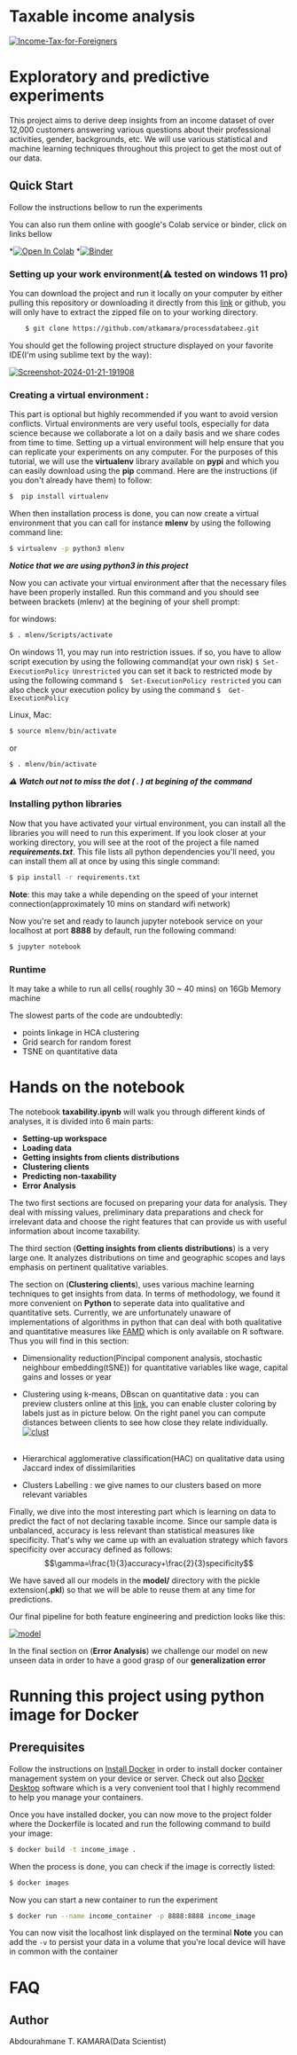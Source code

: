 


Taxable income analysis
==========================
<a href="https://ibb.co/hmpsJ30"><img src="https://i.ibb.co/LZ4SXVK/Income-Tax-for-Foreigners.jpg" alt="Income-Tax-for-Foreigners" border="0"></a>

# Exploratory and predictive experiments


This project aims to derive deep insights from an income dataset of over 12,000 customers answering various questions about their professional activities, gender, backgrounds, etc. We will use various statistical and machine learning techniques throughout this project to get the most out of our data.



## Quick Start

Follow the instructions bellow to run the experiments

You can also run them online with google's Colab service or binder, click on links bellow

*<a href="https://colab.research.google.com/drive/1z4xkXOPvoBFpTKPmZ3ekElxvQd3veJNm?usp=sharing" target="_parent"><img src="https://colab.research.google.com/assets/colab-badge.svg" alt="Open In Colab"/></a>
*[![Binder](https://mybinder.org/badge_logo.svg)](https://mybinder.org/v2/gh/atkamara/processdatabeez/main?labpath=taxability.ipynb)

### Setting up your work environment(⚠ tested on windows 11 pro)

You can download the project and run it locally on your computer by either pulling this repository or downloading it directly from this [link](https://codeload.github.com/atkamara/processdatabeez/zip/refs/heads/main) or github, you will only have to extract the zipped file on to your working directory.
```bash
    $ git clone https://github.com/atkamara/processdatabeez.git
```    
You should get the following project structure displayed on your favorite IDE(I'm using sublime text by the way): 

<a href="https://imgbb.com/"><img src="https://i.ibb.co/G7mrymY/Screenshot-2024-01-21-191908.png" alt="Screenshot-2024-01-21-191908" border="0"></a>

### Creating a virtual environment :

This part is optional but highly recommended if you want to avoid version conflicts. Virtual environments are very useful tools, especially for data science because we collaborate a lot on a daily basis and we share codes from time to time. Setting up a virtual environment will help ensure that you can replicate your experiments on any computer. For the purposes of this tutorial, we will use the **virtualenv** library available on **pypi** and which you can easily download using the **pip** command. Here are the instructions (if you don't already have them) to follow:

```bash
$  pip install virtualenv
```

When then installation process is done, you can now create a virtual environment that you can call for instance **mlenv** by using the following command line: 
```bash
$ virtualenv -p python3 mlenv
```
***Notice that we are using python3 in this project***
	
Now you can activate your virtual environment after that the necessary files have been properly installed. Run this command and you should see between brackets (mlenv) at the begining of your shell prompt:

for windows: 

```bash
$ . mlenv/Scripts/activate
```
On windows 11, you may run into restriction issues. if so, you have to allow script execution by using the following command(at your own risk) ```$ Set-ExecutionPolicy Unrestricted``` you can set it back to restricted mode by using the following command ```$  Set-ExecutionPolicy restricted``` you can also check your execution policy by using the command ```$  Get-ExecutionPolicy``` 

Linux, Mac: 

```bash
$ source mlenv/bin/activate
```
or
```bash
$ . mlenv/bin/activate
```

***⚠ Watch out not to miss the dot ( . ) at begining of the command***

### Installing python libraries

Now that you have activated your virtual environment, you can install all the libraries you will need to run this experiment. If you look closer at your working directory, you will see at the root of the project a file named ***requirements.txt***. This file lists all python dependencies you'll need, you can install them all at once by using this single command:
```bash
$ pip install -r requirements.txt
```
**Note**: this may take a while depending on the speed of your internet connection(approximately 10 mins on standard wifi network)

Now you're set and ready to launch jupyter notebook service on your localhost at port **8888** by default, run the following command:
```bash
$ jupyter notebook
```
### Runtime 

It may take a while to run all cells( roughly 30 ~ 40 mins) on 16Gb Memory machine

The slowest parts of the code are undoubtedly:
* points linkage in HCA clustering
* Grid search for random forest
* TSNE on quantitative data

# Hands on the notebook

The notebook **taxability.ipynb** will walk you through different kinds of analyses, it is divided into 6 main parts:
* **Setting-up workspace**
* **Loading data**
* **Getting insights from clients distributions**
* **Clustering clients**
* **Predicting non-taxability**
* **Error Analysis**

The two first sections are focused on preparing your data for analysis. They deal with missing values, preliminary data preparations and check for irrelevant data and choose the right features that can provide us with useful information about income taxability.

The third section (**Getting insights from clients distributions**) is a very large one. It analyzes distributions on time and geographic scopes and lays emphasis on pertinent qualitative variables.

The section on (**Clustering clients**), uses various machine learning techniques to get insights from data. In terms of methodology, we found it more convenient on **Python** to seperate data into qualitative and quantitative sets. Currently, we are unfortunately unaware of implementations of algorithms in python that can deal with both qualitative and quantitative measures like [FAMD](https://rdrr.io/cran/FactoMineR/man/FAMD.html) which is only available on R software. Thus you will find in this section:

*  Dimensionality reduction(Pincipal component analysis, stochastic neighbour embedding(tSNE)) for quantitative variables like wage, capital gains and losses or year
* Clustering using k-means, DBscan on quantitative data : you can preview clusters online at this [link](https://projector.tensorflow.org/?config=https://gist.githubusercontent.com/atkamara/af578844509b0402135f635734a1fbe9/raw/b5d93e71c4fcc25d41b3cb2b3d66410ea0d886a1/beez_config.json), you can enable cluster coloring by labels just as in picture below. On the right panel you can compute distances between clients to see how close they relate individually.
<a href="https://ibb.co/wybsB44"><img src="https://i.ibb.co/b1yJQXX/clust.png" alt="clust" border="0"></a><br /><br />

* Hierarchical agglomerative classification(HAC) on qualitative data using Jaccard index of dissimilarities
* Clusters Labelling : we give names to our clusters based on more relevant variables


Finally, we dive into the most interesting part which is learning on data to predict the fact of not declaring taxable income. Since our sample data is unbalanced, accuracy is less relevant than statistical measures like specificity. That's why we came up with an evaluation strategy which favors specificity over accuracy defined as follows:
$$\gamma=\frac{1}{3}accuracy+\frac{2}{3}specificity$$

We have saved all our models in the **model/** directory with the pickle extension(**.pkl**) so that we will be able to reuse them at any time for predictions. 

Our final pipeline for both feature engineering and prediction looks like this:

<a href="https://ibb.co/HGXRyPg"><img src="https://i.ibb.co/p4nNTKX/model.png" alt="model" border="0"></a>

In the final section on (**Error Analysis**) we challenge our model on new unseen data in order to have a good grasp of our **generalization error**

# Running this project using python image for Docker
## Prerequisites

Follow the instructions on [Install Docker](https://docs.docker.com/engine/installation/)  in order to install docker container management system on your device or server. Check out also [Docker Desktop](https://www.docker.com/products/docker-desktop/) software which is a very convenient tool that I highly recommend to help you manage your containers.

Once you have installed docker, you can now move to the project folder where the Dockerfile is located and run the following command to build your image:

```bash
$ docker build -t income_image .
```

When the process is done, you can check if the image is correctly listed:
```bash
$ docker images
```

Now you can start a new container to run the experiment
```bash
$ docker run --name income_container -p 8888:8888 income_image
```

You can now visit the localhost link displayed on the terminal
**Note** you can add the ```-v```  to persist your data in a volume that you're local device will have in common with the container

# FAQ



## Author
Abdourahmane T. KAMARA(Data Scientist)